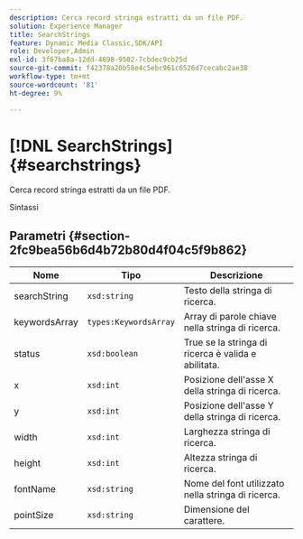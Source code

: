 ```yaml
---
description: Cerca record stringa estratti da un file PDF.
solution: Experience Manager
title: SearchStrings
feature: Dynamic Media Classic,SDK/API
role: Developer,Admin
exl-id: 3f67ba8a-12dd-4698-9502-7cbdec9cb25d
source-git-commit: f42378a20b58e4c5ebc961c6526d7cecabc2ae38
workflow-type: tm+mt
source-wordcount: '81'
ht-degree: 9%

---
```


# [!DNL SearchStrings]{#searchstrings}

Cerca record stringa estratti da un file PDF.

Sintassi

## Parametri {#section-2fc9bea56b6d4b72b80d4f04c5f9b862}

| Nome | Tipo | Descrizione |
|---|---|---|
| searchString | `xsd:string` | Testo della stringa di ricerca. |
| keywordsArray | `types:KeywordsArray` | Array di parole chiave nella stringa di ricerca. |
| status | `xsd:boolean` | True se la stringa di ricerca è valida e abilitata. |
| x | `xsd:int` | Posizione dell&#39;asse X della stringa di ricerca. |
| y | `xsd:int` | Posizione dell&#39;asse Y della stringa di ricerca. |
| width | `xsd:int` | Larghezza stringa di ricerca. |
| height | `xsd:int` | Altezza stringa di ricerca. |
| fontName | `xsd:string` | Nome del font utilizzato nella stringa di ricerca. |
| pointSize | `xsd:string` | Dimensione del carattere. |
